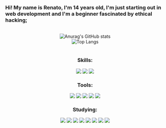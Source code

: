 ### Hi! My name is Renato, I'm 14 years old, I'm just starting out in web development and I'm a beginner fascinated by ethical hacking;

<br>

<div align="center">
  <img src="https://github-readme-stats.vercel.app/api?username=renatinnsx&show_icons=true&theme=dark&icon_color=7C00FF&border_color=202020" alt="Anurag's GitHub stats" />
</div>

<div align="center">
  <img src="https://github-readme-stats.vercel.app/api/top-langs/?username=renatinnsx&layout=compact&theme=dark&icon_color=7C00FF&border_color=202020" alt="Top Langs" />
</div>

<div style="display: inline_block" align="center"><br>
    <h3>Skills:</h3>
      <img src="https://img.shields.io/badge/HTML5-000000?style=for-the-badge&logo=html5&logoColor=E34F26"/>
      <img src="https://img.shields.io/badge/CSS3-000000?style=for-the-badge&logo=css3&logoColor=1572B6"/>
      <img src="https://img.shields.io/badge/Python-000000?style=for-the-badge&logo=python&logoColor=blue"/>
</div>

<div align="center">
    <h3>Tools:</h3>
      <img src="https://img.shields.io/badge/Visual_Studio_Code-000000?style=for-the-badge&logo=visual%20studio%20code&logoColor=white"/>
      <img src="https://img.shields.io/badge/GitHub-000000?style=for-the-badge&logo=github&logoColor=white"/>
      <img src="https://img.shields.io/badge/Notion-000000?style=for-the-badge&logo=notion&logoColor=white"/>
      <img src="https://img.shields.io/badge/Windows-000000?style=for-the-badge&logo=windows&logoColor=white"/>
      <img src="https://img.shields.io/badge/Kali_Linux-000000?style=for-the-badge&logo=kali-linux&logoColor=white"/> 
</div>

<div align="center">
    <h3>Studying:</h3>
      <img src="https://img.shields.io/badge/Bootstrap-000000?style=for-the-badge&logo=bootstrap&logoColor=563D7C"/>
      <img src="https://img.shields.io/badge/Sass-000000?style=for-the-badge&logo=sass&logoColor=CC6699"/>
      <img src="https://img.shields.io/badge/JavaScript-000000?style=for-the-badge&logo=javascript&logoColor=F7DF1E"/>
      <img src="https://img.shields.io/badge/React-000000?style=for-the-badge&logo=react&logoColor=61DAFB"/>
      <img src="https://img.shields.io/badge/PHP-000000?style=for-the-badge&logo=php&logoColor=777BB4"/>
      <img src="https://img.shields.io/badge/MySQL-000000?style=for-the-badge&logo=mysql&logoColor=005C84"/>
      <img src="https://img.shields.io/badge/jQuery-000000?style=for-the-badge&logo=jquery&logoColor=0769AD"/>
      <img src="https://img.shields.io/badge/Ionic-000000?style=for-the-badge&logo=ionic&logoColor=3880FF"/>
</div>
